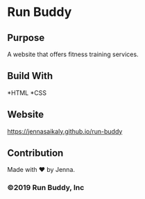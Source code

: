 # Run Buddy

## Purpose
A website that offers fitness training services.

## Build With
*HTML
*CSS

## Website
https://jennasaikaly.github.io/run-buddy

## Contribution
Made with ❤️ by Jenna.

### ©️2019 Run Buddy, Inc 
